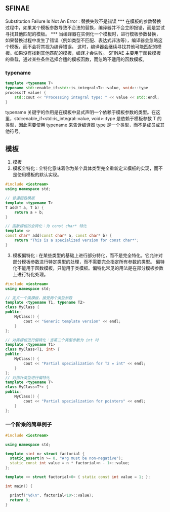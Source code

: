 
##  SFINAE
Substitution Failure Is Not An Error : 替换失败不是错误
*** 在模板的参数替换过程中，如果某个模板参数导致不合法的替换，编译器并不会立即报错，而是尝试寻找其他匹配的模板。 ***
当编译器在实例化一个模板时，进行模板参数替换，如果替换过程中发生了错误（例如类型不匹配、表达式非法等），编译器会忽略这个模板，而不会将其视为编译错误。
这时，编译器会继续寻找其他可能匹配的模板。如果没有找到其他匹配的模板，编译才会失败。
SFINAE 主要用于函数模板的重载，通过某些条件选择合适的模板函数，而忽略不适用的函数模板。
### typename
```cpp
template <typename T>
typename std::enable_if<std::is_integral<T>::value, void>::type
process(T value) {
    std::cout << "Processing integral type: " << value << std::endl;
}
```
typename 关键字的作用是在模板中显式声明一个依赖于模板参数的类型。在这里，std::enable_if<std::is_integral<T>::value, void>::type 
是依赖于模板参数 T 的类型，因此需要使用 typename 来告诉编译器 type 是一个类型，而不是成员或其他符号。

## 模板
1. 模板
2. 模板全特化 : 全特化意味着你为某个具体类型完全重新定义模板的实现，而不是使用模板的默认实现。
```cpp
#include <iostream>
using namespace std;

// 普通函数模板
template <typename T>
T add(T a, T b) {
    return a + b;
}

// 函数模板的全特化：为 const char* 特化
template <>
const char* add(const char* a, const char* b) {
    return "This is a specialized version for const char*";
}
```
3. 模板偏特化 : 在某些类型的基础上进行部分特化，而不是完全特化。它允许对部分模板参数进行特定类型的处理，而不需要完全指定所有参数的类型。
偏特化不能用于函数模板，只能用于类模板。偏特化常见的用法是在部分模板参数上进行特化处理。
```cpp
#include <iostream>
using namespace std;

// 定义一个类模板，接受两个类型参数
template <typename T1, typename T2>
class MyClass {
public:
    MyClass() {
        cout << "Generic template version" << endl;
    }
};

// 对类模板进行偏特化：当第二个类型参数为 int 时
template <typename T1>
class MyClass<T1, int> {
public:
    MyClass() {
        cout << "Partial specialization for T2 = int" << endl;
    }
};
// 对指针类型进行偏特化
template <typename T>
class MyClass<T*> {
public:
    MyClass() {
        cout << "Partial specialization for pointers" << endl;
    }
};
```

### 一个阶乘的简单例子
```cpp
#include <iostream>

using namespace std;

template <int n> struct factorial {
  static_assert(n >= 0, "Arg must be non-negative");
  static const int value = n * factorial<n - 1>::value;
};

template <> struct factorial<0> { static const int value = 1; };

int main() {

  printf("%d\n", factorial<10>::value);
  return 0;
}
```